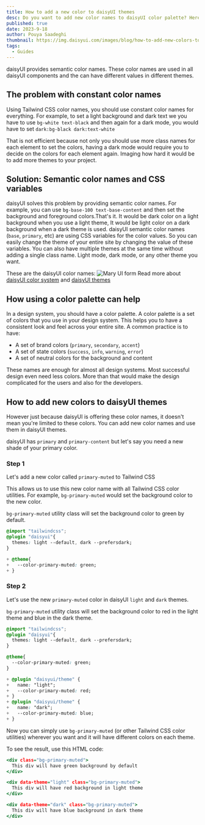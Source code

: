 ```yaml
---
title: How to add a new color to daisyUI themes
desc: Do you want to add new color names to daisyUI color palette? Here is how you can do it.
published: true
date: 2023-9-18
author: Pouya Saadeghi
thumbnail: https://img.daisyui.com/images/blog/how-to-add-new-colors-to-daisyui.webp
tags:
  - Guides
---
```


<script>
  import Translate from "$components/Translate.svelte"
</script>

daisyUI provides semantic color names. These color names are used in all daisyUI components and the can have different values in different themes.

## The problem with constant color names

Using Tailwind CSS color names, you should use constant color names for everything. For example, to set a light background and dark text we you have to use `bg-white text-black` and then again for a dark mode, you would have to set `dark:bg-black dark:text-white`

That is not efficient because not only you should use more class names for each element to set the colors, having a dark mode would require you to decide on the colors for each element again. Imaging how hard it would be to add more themes to your project.

## Solution: Semantic color names and CSS variables

daisyUI solves this problem by providing semantic color names. For example, you can use `bg-base-100 text-base-content` and then set the background and foreground colors.That's it. It would be dark color on a light background when you use a light theme, It would be light color on a dark background when a dark theme is used.
daisyUI semantic color names (`base`, `primary`, etc) are using CSS variables for the color values. So you can easily change the theme of your entire site by changing the value of these variables.
You can also have multiple themes at the same time without adding a single class name. Light mode, dark mode, or any other theme you want.

These are the daisyUI color names:
![Mary UI form](https://img.daisyui.com/images/blog/daisyui-colors.webp)
Read more about [daisyUI color system](https://daisyui.com/docs/colors) and [daisyUI themes](https://daisyui.com/docs/themes/)

## How using a color palette can help

In a design system, you should have a color palette. A color palette is a set of colors that you use in your design system. This helps you to have a consistent look and feel across your entire site.
A common practice is to have:

- A set of brand colors (`primary`, `secondary`, `accent`)
- A set of state colors (`success`, `info`, `warning`, `error`)
- A set of neutral colors for the background and content

These names are enough for almost all design systems. Most successful design even need less colors. More than that would make the design complicated for the users and also for the developers.

## How to add new colors to daisyUI themes

However just because daisyUI is offering these color names, it doesn't mean you're limited to these colors. You can add new color names and use them in daisyUI themes.

daisyUI has `primary` and `primary-content` but let's say you need a new shade of your primary color.

### Step 1

Let's add a new color called `primary-muted` to Tailwind CSS

This allows us to use this new color name with all Tailwind CSS color utilities. For example, `bg-primary-muted` would set the background color to the new color.

`bg-primary-muted` utility class will set the background color to green by default.

```diff:app.css
@import "tailwindcss";
@plugin "daisyui"{
  themes: light --default, dark --prefersdark;
}

+ @theme{
+   --color-primary-muted: green;
+ }
```

### Step 2

Let's use the new `primary-muted` color in daisyUI `light` and `dark` themes.

`bg-primary-muted` utility class will set the background color to red in the light theme and blue in the dark theme.

```diff:app.css
@import "tailwindcss";
@plugin "daisyui"{
  themes: light --default, dark --prefersdark;
}

@theme{
  --color-primary-muted: green;
}

+ @plugin "daisyui/theme" {
+   name: "light";
+   --color-primary-muted: red;
+ }
+ @plugin "daisyui/theme" {
+   name: "dark";
+   --color-primary-muted: blue;
+ }
```

Now you can simply use `bg-primary-muted` (or other Tailwind CSS color utilities) wherever you want and it will have different colors on each theme.

To see the result, use this HTML code:

```html:index.html
<div class="bg-primary-muted">
  This div will have green background by default
</div>

<div data-theme="light" class="bg-primary-muted">
  This div will have red background in light theme
</div>

<div data-theme="dark" class="bg-primary-muted">
  This div will have blue background in dark theme
</div>
```
